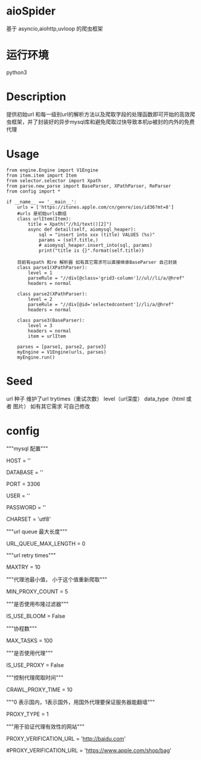 # aioSpider
基于 asyncio,aiohttp,uvloop 的爬虫框架

# 运行环境
python3

# Description
提供初始url 和每一级别url的解析方法以及爬取字段的处理函数即可开始的高效爬虫框架，并了封装好的异步mysql库和避免爬取过快导致本机ip被封的内外的免费代理

# Usage
	from engine.Engine import V1Engine
	from item.item import Item
	from selector.selector import Xpath
	from parse.new_parse import BaseParser, XPathParser, ReParser
	from config import *
	
	if __name__ == '__main__':
    	urls = ['https://itunes.apple.com/cn/genre/ios/id36?mt=8']
    	#urls 是初始urls数组
		class urlItem(Item):
        	title = Xpath("//h1/text()[2]")
        	async def detail(self, aiomysql_heaper):
            	sql = "insert into xxx (title) VALUES (%s)"
            	params = (self.title,)
            	# aiomysql_heaper.insert_into(sql, params)
            	print("title is {}".format(self.title))
            
    	目前有xpath 和re 解析器 如有其它需求可以直接继承BaseParser 自己封装
    	class parse1(XPathParser):
        	level = 1
        	parseRule = "//div[@class='grid3-column']//ul//li/a/@href"
        	headers = normal

    	class parse2(XPathParser):
        	level = 2
        	parseRule = "//div[@id='selectedcontent']//li/a/@href"
        	headers = normal

    	class parse3(BaseParser):
        	level = 3
        	headers = normal
        	item = urlItem

    	parses = [parse1, parse2, parse3]
    	myEngine = V1Engine(urls, parses)
    	myEngine.run()
    
# Seed
 url 种子 维护了url trytimes（重试次数） 
 	       level（url深度）
	       data_type（html 或者 图片）
如有其它需求 可自己修改
# config
 """mysql 配置"""

HOST = ''

DATABASE = ''

PORT = 3306

USER = ''

PASSWORD = ''

CHARSET = 'utf8'

"""url queue 最大长度"""

URL_QUEUE_MAX_LENGTH = 0

"""url retry times"""

MAXTRY = 10

"""代理池最小值， 小于这个值重新爬取"""

MIN_PROXY_COUNT = 5

"""是否使用布隆过滤器"""

IS_USE_BLOOM = False

"""协程数"""

MAX_TASKS = 100

"""是否使用代理"""

IS_USE_PROXY = False

"""控制代理爬取时间"""

CRAWL_PROXY_TIME = 10

"""0 表示国内，1表示国外，用国外代理要保证服务器能翻墙"""

PROXY_TYPE = 1


"""用于验证代理有效性的网站"""

PROXY_VERIFICATION_URL = 'http://baidu.com'

#PROXY_VERIFICATION_URL = 'https://www.apple.com/shop/bag'
